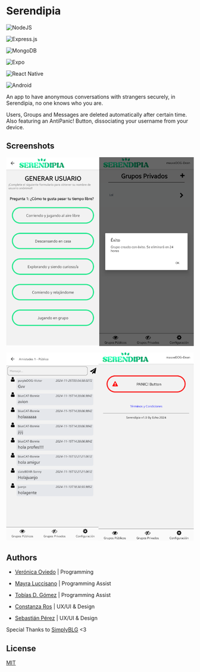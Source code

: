 
# Serendipia

![NodeJS](https://img.shields.io/badge/node.js-6DA55F?style=for-the-badge&logo=node.js&logoColor=white)

![Express.js](https://img.shields.io/badge/express.js-%23404d59.svg?style=for-the-badge&logo=express&logoColor=%2361DAFB)

![MongoDB](https://img.shields.io/badge/MongoDB-%234ea94b.svg?style=for-the-badge&logo=mongodb&logoColor=white)

![Expo](https://img.shields.io/badge/expo-1C1E24?style=for-the-badge&logo=expo&logoColor=#D04A37)

![React Native](https://img.shields.io/badge/react_native-%2320232a.svg?style=for-the-badge&logo=react&logoColor=%2361DAFB)

![Android](https://img.shields.io/badge/Android-3DDC84?style=for-the-badge&logo=android&logoColor=white)

An app to have anonymous conversations with strangers securely, in Serendipia, no one knows who you are.

Users, Groups and Messages are deleted automatically after certain time.
Also featuring an AntiPanic! Button, dissociating your username from your device.

## Screenshots

![App Screenshot](https://raw.githubusercontent.com/tia-porota/serendipia/refs/heads/main/screenshots/seren1.png)

![App Screenshot](https://raw.githubusercontent.com/tia-porota/serendipia/refs/heads/main/screenshots/seren2.png)
## Authors

- [Verónica Oviedo](https://www.github.com/tia-porota) | Programming

- [Mayra Luccisano](https://github.com/maymay031222/) | Programming Assist

- [Tobías D. Gómez](https://www.github.com/tobigd) | Programming Assist

- [Constanza Ros](mailto:constanzaros1127@gmail.com) | UX/UI & Design

- [Sebastián Pérez](mailto:sebastianperez1608@gmail.com) | UX/UI & Design



Special Thanks to [SimplyBLG](https://www.github.com/SimplyBLGDev) <3

## License

[MIT](https://choosealicense.com/licenses/mit/)

